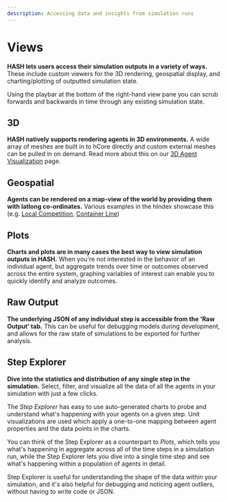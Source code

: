 ```yaml
---
description: Accessing data and insights from simulation runs
---
```


# Views

**HASH lets users access their simulation outputs in a variety of ways.** These include custom viewers for the 3D rendering, geospatial display, and charting/plotting of outputted simulation state.

Using the playbar at the bottom of the right-hand view pane you can scrub forwards and backwards in time through any existing simulation state.

## 3D

**HASH natively supports rendering agents in 3D environments.** A wide array of meshes are built in to hCore directly and custom external meshes can be pulled in on demand. Read more about this on our [3D Agent Visualization](https://docs.hash.ai/core/anatomy-of-an-agent/visualization/shapes) page.

## Geospatial

**Agents can be rendered on a map-view of the world by providing them with latlong co-ordinates.** Various examples in the hIndex showcase this \(e.g. [Local Competition](https://hash.ai/@hash/local-competition), [Container Line](https://hash.ai/@hash/container-line-sim)\)

## Plots

**Charts and plots are in many cases the best way to view simulation outputs in HASH.** When you're not interested in the behavior of an individual agent, but aggregate trends over time or outcomes observed across the entire system, graphing variables of interest can enable you to quickly identify and analyze outcomes.

## Raw Output

**The underlying JSON of any individual step is accessible from the 'Raw Output' tab.** This can be useful for debugging models during development, and allows for the raw state of simulations to be exported for further analysis.

## Step Explorer

**Dive into the statistics and distribution of any single step in the simulation.** Select, filter, and visualize all the data of all the agents in your simulation with just a few clicks.

The _Step Explorer_ has easy to use auto-generated charts to probe and understand what's happening with your agents on a given step. Unit visualizations are used which apply a one-to-one mapping between agent properties and the data points in the charts.

You can think of the Step Explorer as a counterpart to _Plots_, which tells you what's happening in aggregate across all of the time steps in a simulation run, while the Step Explorer lets you dive into a single time step and see what's happening within a population of agents in detail.

Step Explorer is useful for understanding the shape of the data within your simulation, and it's also helpful for debugging and noticing agent outliers, without having to write code or JSON.

